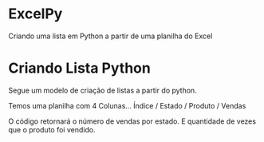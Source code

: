 # ExcelPy
Criando uma lista em Python a partir de uma planilha do Excel
<h1>Criando Lista Python</h1>

Segue um modelo de criação de listas a partir do python.

Temos uma planilha com 4 Colunas... Índice / Estado / Produto / Vendas

O código retornará o número de vendas por estado. E quantidade de vezes que o produto foi vendido.


